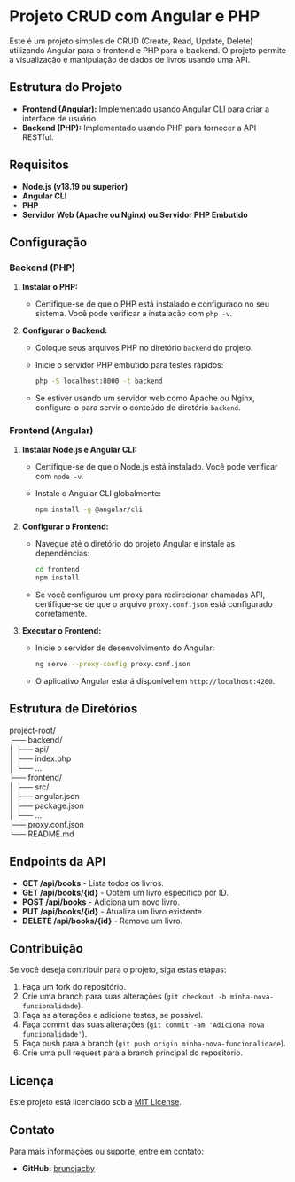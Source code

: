# Projeto CRUD com Angular e PHP

Este é um projeto simples de CRUD (Create, Read, Update, Delete) utilizando Angular para o frontend e PHP para o backend. O projeto permite a visualização e manipulação de dados de livros usando uma API.

## Estrutura do Projeto

- **Frontend (Angular):** Implementado usando Angular CLI para criar a interface de usuário.
- **Backend (PHP):** Implementado usando PHP para fornecer a API RESTful.

## Requisitos

- **Node.js (v18.19 ou superior)**
- **Angular CLI**
- **PHP**
- **Servidor Web (Apache ou Nginx) ou Servidor PHP Embutido**

## Configuração

### Backend (PHP)

1. **Instalar o PHP:**
   - Certifique-se de que o PHP está instalado e configurado no seu sistema. Você pode verificar a instalação com `php -v`.

2. **Configurar o Backend:**
   - Coloque seus arquivos PHP no diretório `backend` do projeto.
   - Inicie o servidor PHP embutido para testes rápidos:

     ```bash
     php -S localhost:8000 -t backend
     ```

   - Se estiver usando um servidor web como Apache ou Nginx, configure-o para servir o conteúdo do diretório `backend`.

### Frontend (Angular)

1. **Instalar Node.js e Angular CLI:**
   - Certifique-se de que o Node.js está instalado. Você pode verificar com `node -v`.
   - Instale o Angular CLI globalmente:

     ```bash
     npm install -g @angular/cli
     ```

2. **Configurar o Frontend:**
   - Navegue até o diretório do projeto Angular e instale as dependências:

     ```bash
     cd frontend
     npm install
     ```

   - Se você configurou um proxy para redirecionar chamadas API, certifique-se de que o arquivo `proxy.conf.json` está configurado corretamente.

3. **Executar o Frontend:**
   - Inicie o servidor de desenvolvimento do Angular:

     ```bash
     ng serve --proxy-config proxy.conf.json
     ```

   - O aplicativo Angular estará disponível em `http://localhost:4200`.

## Estrutura de Diretórios

project-root/<br>
├── backend/<br>
│ ├── api/<br>
│ ├── index.php<br>
│ └── ...<br>
├── frontend/<br>
│ ├── src/<br>
│ ├── angular.json<br>
│ ├── package.json<br>
│ └── ...<br>
├── proxy.conf.json<br>
└── README.md<br>


## Endpoints da API

- **GET /api/books** - Lista todos os livros.
- **GET /api/books/{id}** - Obtém um livro específico por ID.
- **POST /api/books** - Adiciona um novo livro.
- **PUT /api/books/{id}** - Atualiza um livro existente.
- **DELETE /api/books/{id}** - Remove um livro.

## Contribuição

Se você deseja contribuir para o projeto, siga estas etapas:

1. Faça um fork do repositório.
2. Crie uma branch para suas alterações (`git checkout -b minha-nova-funcionalidade`).
3. Faça as alterações e adicione testes, se possível.
4. Faça commit das suas alterações (`git commit -am 'Adiciona nova funcionalidade'`).
5. Faça push para a branch (`git push origin minha-nova-funcionalidade`).
6. Crie uma pull request para a branch principal do repositório.

## Licença

Este projeto está licenciado sob a [MIT License](LICENSE).

## Contato

Para mais informações ou suporte, entre em contato:

- **GitHub:** [brunojacby](https://github.com/brunojacby/)
